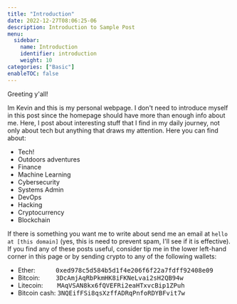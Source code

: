 ```yaml
---
title: "Introduction"
date: 2022-12-27T08:06:25-06
description: Introduction to Sample Post
menu:
  sidebar:
    name: Introduction
    identifier: introduction
    weight: 10
categories: ["Basic"]
enableTOC: false
---
```


Greeting y'all!

Im Kevin and this is my personal webpage. I don't need to introduce myself in this post since the homepage should have more than enough info about me.
Here, I post about interesting stuff that I find in my daily journey, not only about tech but anything that draws my attention.
Here you can find about:
 - Tech!
 - Outdoors adventures
 - Finance
 - Machine Learning
 - Cybersecurity
 - Systems Admin
 - DevOps
 - Hacking
 - Cryptocurrency
 - Blockchain

If there is something you want me to write about send me an email at `hello at [this domain]` (yes, this is need to prevent spam, I'll see if it is effective). If you find any of these posts useful, consider tip me in the lower left-hand corner in this page or by sending crypto to any of the following wallets:
 - Ether: &emsp;&emsp;&emsp;<kbd>0xed978c5d584b5d1f4e206f6f22a7fdff92408e09</kbd>
 - Bitcoin: &emsp;&emsp; <kbd>3DcAmjAqRbPkmHK8iFKNeLvai2sH2QB94w </kbd>
 - Litecoin: &emsp;&emsp;<kbd>MAqVSAN8kx6fQVEFRi2eaHTxvcBip1ZPuh</kbd>
 - Bitcoin cash: <kbd>3NQEifFSi8qsXzffADRqPnfoRDYBFvit7w</kbd>
